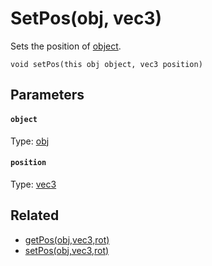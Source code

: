# SetPos(obj, vec3)

Sets the position of [object](#object).

```
void setPos(this obj object, vec3 position)
```

## Parameters

#### `object`
Type: [obj](/MdDocs/Types/Obj.md)

#### `position`
Type: [vec3](/MdDocs/Types/Vec3.md)

## Related

 - [getPos(obj,vec3,rot)](/MdDocs/Functions/Objects/GetPos.md)
 - [setPos(obj,vec3,rot)](/MdDocs/Functions/Objects/SetPos2.md)

